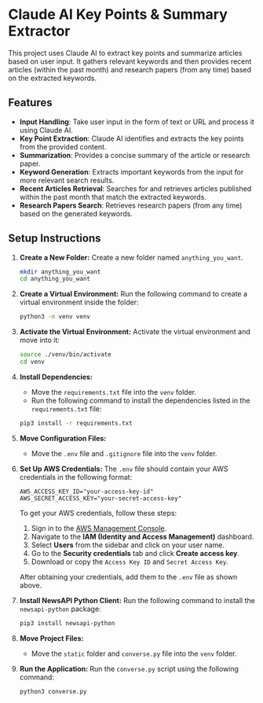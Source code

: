 # Claude AI Key Points & Summary Extractor

This project uses Claude AI to extract key points and summarize articles based on user input. It gathers relevant keywords and then provides recent articles (within the past month) and research papers (from any time) based on the extracted keywords.

## Features

- **Input Handling**: Take user input in the form of text or URL and process it using Claude AI.
- **Key Point Extraction**: Claude AI identifies and extracts the key points from the provided content.
- **Summarization**: Provides a concise summary of the article or research paper.
- **Keyword Generation**: Extracts important keywords from the input for more relevant search results.
- **Recent Articles Retrieval**: Searches for and retrieves articles published within the past month that match the extracted keywords.
- **Research Papers Search**: Retrieves research papers (from any time) based on the generated keywords.

## Setup Instructions

1. **Create a New Folder:**
   Create a new folder named `anything_you_want`.

   ```bash
   mkdir anything_you_want
   cd anything_you_want
   ```

2. **Create a Virtual Environment:**
   Run the following command to create a virtual environment inside the folder:

   ```bash
   python3 -m venv venv
   ```

3. **Activate the Virtual Environment:**
   Activate the virtual environment and move into it:

   ```bash
   source ./venv/bin/activate
   cd venv
   ```

4. **Install Dependencies:**
   - Move the `requirements.txt` file into the `venv` folder.
   - Run the following command to install the dependencies listed in the `requirements.txt` file:

   ```bash
   pip3 install -r requirements.txt
   ```

5. **Move Configuration Files:**
   - Move the `.env` file and `.gitignore` file into the `venv` folder.

6. **Set Up AWS Credentials:**
   The `.env` file should contain your AWS credentials in the following format:

   ```
   AWS_ACCESS_KEY_ID="your-access-key-id"
   AWS_SECRET_ACCESS_KEY="your-secret-access-key"
   ```

   To get your AWS credentials, follow these steps:
   1. Sign in to the [AWS Management Console](https://aws.amazon.com/console/).
   2. Navigate to the **IAM (Identity and Access Management)** dashboard.
   3. Select **Users** from the sidebar and click on your user name.
   4. Go to the **Security credentials** tab and click **Create access key**.
   5. Download or copy the `Access Key ID` and `Secret Access Key`.

   After obtaining your credentials, add them to the `.env` file as shown above.

7. **Install NewsAPI Python Client:**
   Run the following command to install the `newsapi-python` package:

   ```bash
   pip3 install newsapi-python
   ```

8. **Move Project Files:**
   - Move the `static` folder and `converse.py` file into the `venv` folder.

9. **Run the Application:**
   Run the `converse.py` script using the following command:

   ```bash
   python3 converse.py
   ```
